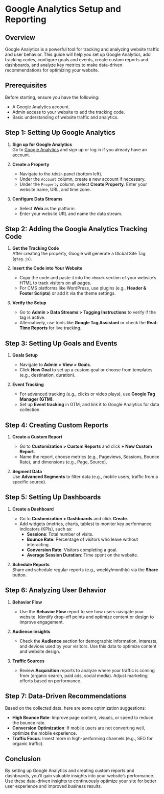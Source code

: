 # Google Analytics Setup and Reporting

## Overview
Google Analytics is a powerful tool for tracking and analyzing website traffic and user behavior. This guide will help you set up Google Analytics, add tracking codes, configure goals and events, create custom reports and dashboards, and analyze key metrics to make data-driven recommendations for optimizing your website.

## Prerequisites
Before starting, ensure you have the following:
- A Google Analytics account.
- Admin access to your website to add the tracking code.
- Basic understanding of website traffic and analytics.

## Step 1: Setting Up Google Analytics
1. **Sign up for Google Analytics**  
   Go to [Google Analytics](https://analytics.google.com) and sign up or log in if you already have an account.
   
2. **Create a Property**  
   - Navigate to the `Admin` panel (bottom left).
   - Under the `Account` column, create a new account if necessary.
   - Under the `Property` column, select **Create Property**. Enter your website name, URL, and time zone.

3. **Configure Data Streams**  
   - Select **Web** as the platform.
   - Enter your website URL and name the data stream.

## Step 2: Adding the Google Analytics Tracking Code
1. **Get the Tracking Code**  
   After creating the property, Google will generate a Global Site Tag (`gtag.js`).

2. **Insert the Code into Your Website**  
   - Copy the code and paste it into the `<head>` section of your website’s HTML to track visitors on all pages.
   - For CMS platforms like WordPress, use plugins (e.g., **Header & Footer Scripts**) or add it via the theme settings.

3. **Verify the Setup**  
   - Go to **Admin > Data Streams > Tagging Instructions** to verify if the tag is active.
   - Alternatively, use tools like **Google Tag Assistant** or check the **Real-Time Reports** for live tracking.

## Step 3: Setting Up Goals and Events
1. **Goals Setup**  
   - Navigate to **Admin > View > Goals**.
   - Click **New Goal** to set up a custom goal or choose from templates (e.g., destination, duration).

2. **Event Tracking**  
   - For advanced tracking (e.g., clicks or video plays), use **Google Tag Manager (GTM)**.
   - Set up **Event tracking** in GTM, and link it to Google Analytics for data collection.

## Step 4: Creating Custom Reports
1. **Create a Custom Report**  
   - Go to **Customization > Custom Reports** and click **+ New Custom Report**.
   - Name the report, choose metrics (e.g., Pageviews, Sessions, Bounce Rate), and dimensions (e.g., Page, Source).

2. **Segment Data**  
   Use **Advanced Segments** to filter data (e.g., mobile users, traffic from a specific source).

## Step 5: Setting Up Dashboards
1. **Create a Dashboard**  
   - Go to **Customization > Dashboards** and click **Create**.
   - Add widgets (metrics, charts, tables) to monitor key performance indicators (KPIs), such as:
     - **Sessions**: Total number of visits.
     - **Bounce Rate**: Percentage of visitors who leave without interacting.
     - **Conversion Rate**: Visitors completing a goal.
     - **Average Session Duration**: Time spent on the website.

2. **Schedule Reports**  
   Share and schedule regular reports (e.g., weekly/monthly) via the **Share** button.

## Step 6: Analyzing User Behavior
1. **Behavior Flow**  
   - Use the **Behavior Flow** report to see how users navigate your website. Identify drop-off points and optimize content or design to improve engagement.

2. **Audience Insights**  
   - Check the **Audience** section for demographic information, interests, and devices used by your visitors. Use this data to optimize content and website design.

3. **Traffic Sources**  
   - Review **Acquisition** reports to analyze where your traffic is coming from (organic search, paid ads, social media). Adjust marketing efforts based on performance.

## Step 7: Data-Driven Recommendations
Based on the collected data, here are some optimization suggestions:
- **High Bounce Rate**: Improve page content, visuals, or speed to reduce the bounce rate.
- **Conversion Optimization**: If mobile users are not converting well, optimize the mobile experience.
- **Traffic Focus**: Invest more in high-performing channels (e.g., SEO for organic traffic).

## Conclusion
By setting up Google Analytics and creating custom reports and dashboards, you’ll gain valuable insights into your website’s performance. Use these data-driven insights to continuously optimize your site for better user experience and improved business results.
